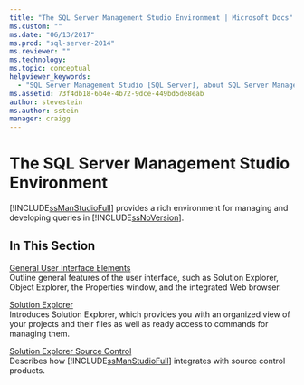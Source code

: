 ```yaml
---
title: "The SQL Server Management Studio Environment | Microsoft Docs"
ms.custom: ""
ms.date: "06/13/2017"
ms.prod: "sql-server-2014"
ms.reviewer: ""
ms.technology:
ms.topic: conceptual
helpviewer_keywords: 
  - "SQL Server Management Studio [SQL Server], about SQL Server Management Studio"
ms.assetid: 73f4db18-6b4e-4b72-9dce-449bd5de8eab
author: stevestein
ms.author: sstein
manager: craigg
---
```

# The SQL Server Management Studio Environment
  [!INCLUDE[ssManStudioFull](../includes/ssmanstudiofull-md.md)] provides a rich environment for managing and developing queries in [!INCLUDE[ssNoVersion](../includes/ssnoversion-md.md)].  
  
## In This Section  
 [General User Interface Elements](general-user-interface-elements.md)  
 Outline general features of the user interface, such as Solution Explorer, Object Explorer, the Properties window, and the integrated Web browser.  
  
 [Solution Explorer](solution/solution-explorer.md)  
 Introduces Solution Explorer, which provides you with an organized view of your projects and their files as well as ready access to commands for managing them.  
  
 [Solution Explorer Source Control](../database-engine/solution-explorer-source-control.md)  
 Describes how [!INCLUDE[ssManStudioFull](../includes/ssmanstudiofull-md.md)] integrates with source control products.  
  
  
